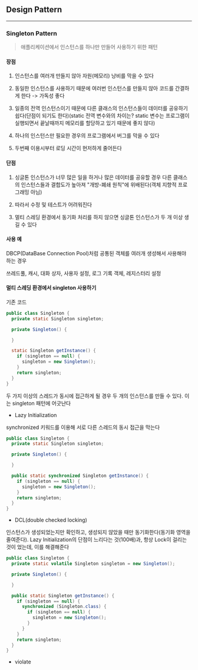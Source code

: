 ## Design Pattern
---

### Singleton Pattern

> 애플리케이션에서 인스턴스를 하나만 만들어 사용하기 위한 패턴

#### 장점

1. 인스턴스를 여러개 만들지 않아 자원(메모리) 낭비를 막을 수 있다

2. 동일한 인스턴스를 사용하기 때문에 여러번 인스턴스를 만들지 않아 코드를 간결하게 한다 -> 가독성 좋다

3. 일종의 전역 인스턴스이기 때문에 다른 클래스의 인스턴스들이 데이터를 공유하기 쉽다(단점이 되기도 한다)(static 전역 변수와의 차이는? static 변수는 프로그램이 실행되면서 끝날때까지 메모리를 할당하고 있기 때문에 좋지 않다)

4. 하나의 인스턴스만 필요한 경우의 프로그램에서 버그를 막을 수 있다

5. 두번째 이용시부터 로딩 시간이 현저하게 줄어든다


#### 단점

1. 싱글톤 인스턴스가 너무 많은 일을 하거나 많은 데이터를 공유할 경우 다른 클래스의 인스턴스들과 결합도가 높아져 "개방-폐쇄 원칙"에 위배된다(객체 지향적 프로그래밍 아님)

2. 따라서 수정 및 테스트가 어려워진다

3. 멀티 스레딩 환경에서 동기화 처리를 하지 않으면 싱글톤 인스턴스가 두 개 이상 생길 수 있다

#### 사용 예

DBCP(DataBase Connection Pool)처럼 공통된 객체를 여러개 생성해서 사용해야 하는 경우

쓰레드풀, 캐시, 대화 상자, 사용자 설정, 로그 기록 객체, 레지스터리 설정

#### 멀티 스레딩 환경에서 singleton 사용하기

기존 코드

```Java
public class Singleton {
  private static Singleton singleton;

  private Singleton() {

  }

  static Singleton getInstance() {
    if (singleton == null) {
      singleton = new Singleton();
    }
    return singleton;
  }
}
```

두 가지 이상의 스레드가 동시에 접근하게 될 경우 두 개의 인스턴스를 만들 수 있다. 이는 singleton 패턴에 어긋난다

* Lazy Initialization

synchronized 키워드를 이용해 서로 다른 스레드의 동시 접근을 막는다

```Java
public class Singleton {
  private static Singleton singleton;

  private Singleton() {

  }

  public static synchronized Singleton getInstance() {
    if (singleton == null) {
      singleton = new Singleton();
    }
    return singleton;
  }
}
```

* DCL(double checked locking)

인스턴스가 생성되었는지만 확인하고, 생성되지 않았을 때만 동기화한다(동기화 영역을 줄여준다). Lazy Initialization의 단점이 느리다는 것(100배)과, 항상 Lock이 걸리는 것이 었는데, 이를 해결해준다

```Java
public class Singleton {
  private static volatile Singleton singleton = new Singleton();

  private Singleton() {

  }

  public static Singleton getInstance() {
    if (singleton == null) {
      synchronized (Singleton.class) {
        if (singleton == null) {
          singleton = new Singleton();
        }
      }
    }
    return singleton;
  }
}
```

* violate
